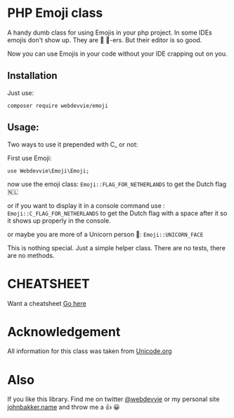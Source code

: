 PHP Emoji class
===============
A handy dumb class for using Emojis in your php project. In some IDEs emojis don't show up.
They are 🎉 💩-ers. But their editor is so good.

Now you can use Emojis in your code without your IDE crapping out on you.


Installation
------------
Just use:

`composer require webdevvie/emoji`


Usage:
------
Two ways to use it prepended with C_ or not:

First use Emoji:

`use Webdevvie\Emoji\Emoji;`

now use the emoji class:
`Emoji::FLAG_FOR_NETHERLANDS` to get the Dutch flag 🇳🇱

or if you want to display it in a console command use :
 `Emoji::C_FLAG_FOR_NETHERLANDS` to get the Dutch flag with a space after it so it shows up properly in the console.

or maybe you are more of a Unicorn person 🦄:
`Emoji::UNICORN_FACE`


This is nothing special. Just a simple helper class.
There are no tests, there are no methods.

CHEATSHEET
==========
Want a cheatsheet
[Go here](CHEATSHEET.md)


Acknowledgement
===============
All information for this class was taken from
[Unicode.org](http://unicode.org/emoji/charts/full-emoji-list.html)

Also
====
If you like this library. Find me on twitter [@webdevvie](http://twitter.com/webdevvie) or my personal site [johnbakker.name](http://johnbakker.name) and throw me a 👍 😀
